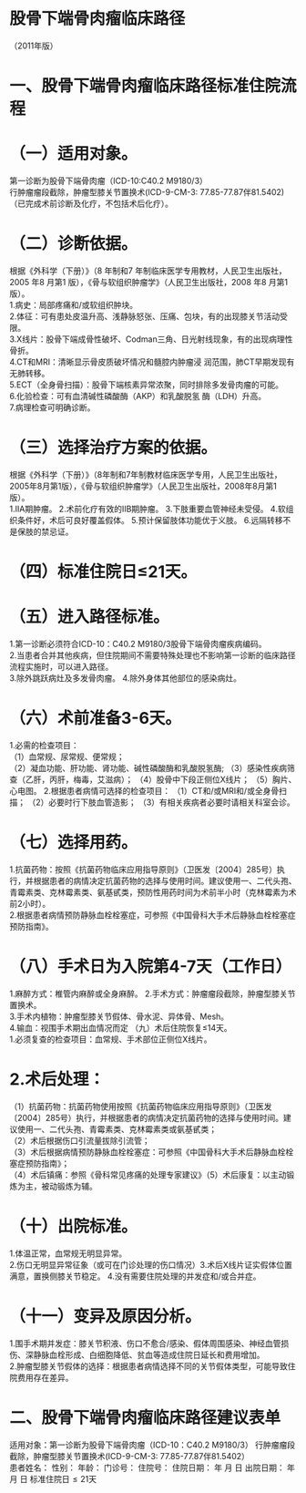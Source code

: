 # 股骨下端骨肉瘤临床路径  
（2011年版）  
# 一、股骨下端骨肉瘤临床路径标准住院流程  
# （一）适用对象。  
第一诊断为股骨下端骨肉瘤（ICD-10:C40.2 M9180/3）  
行肿瘤瘤段截除，肿瘤型膝关节置换术(ICD-9-CM-3:  77.85-77.87伴81.5402)（已完成术前诊断及化疗，不包括术后化疗）。  
# （二）诊断依据。  
根据《外科学（下册）》（8 年制和7 年制临床医学专用教材，人民卫生出版社，2005 年8 月第1 版），《骨与软组织肿瘤学》（人民卫生出版社，2008 年8 月第1 版）。  
1.病史：局部疼痛和/或软组织肿块。  
2.体征：可有患处皮温升高、浅静脉怒张、压痛、包块，有的出现膝关节活动受限。  
3.X线片：股骨下端成骨性破坏、Codman三角、日光射线现象，有的出现病理性骨折。  
4.CT和MRI：清晰显示骨皮质破坏情况和髓腔内肿瘤浸 润范围，肺CT早期发现有无肺转移。  
5.ECT（全身骨扫描）：股骨下端核素异常浓聚，同时排除多发骨肉瘤的可能。  
6.化验检查：可有血清碱性磷酸酶（AKP）和乳酸脱氢 酶（LDH）升高。  
7.病理检查可明确诊断。  
# （三）选择治疗方案的依据。  
根据《外科学（下册）》（8年制和7年制教材临床医学专用，人民卫生出版社，2005年8月第1版），《骨与软组织肿瘤学》（人民卫生出版社，2008年8月第1版）。  
1.IIA期肿瘤。 2.术前化疗有效的IIB期肿瘤。 3.下肢重要血管神经未受侵。 4.软组织条件好，术后可良好覆盖假体。 5.预计保留肢体功能优于义肢。 6.远隔转移不是保肢的禁忌证。  
# （四）标准住院日≤21天。  
# （五）进入路径标准。  
1.第一诊断必须符合ICD-10：C40.2 M9180/3股骨下端骨肉瘤疾病编码。  
2.当患者合并其他疾病，但住院期间不需要特殊处理也不影响第一诊断的临床路径流程实施时，可以进入路径。  
3.除外跳跃病灶及多发骨肉瘤。 4.除外身体其他部位的感染病灶。  
# （六）术前准备3-6天。  
1.必需的检查项目：  
（1）血常规、尿常规、便常规；  
（2）凝血功能、肝功能、肾功能、碱性磷酸酶和乳酸脱氢酶;  （3）感染性疾病筛查（乙肝，丙肝，梅毒，艾滋病）； （4）股骨中下段正侧位X线片； （5）胸片、心电图。 2.根据患者病情可选择的检查项目： （1）CT和/或MRI和/或全身骨扫描； （2）必要时行下肢血管造影； （3）有相关疾病者必要时请相关科室会诊。  
# （七）选择用药。  
1.抗菌药物：按照《抗菌药物临床应用指导原则》（卫医发〔2004〕285号）执行，并根据患者的病情决定抗菌药物的选择与使用时间。建议使用一、二代头孢、青霉素类、克林霉素类、氨基甙类，预防性用药时间为术前半小时（克林霉素为术前2小时）。  
2.根据患者病情预防静脉血栓栓塞症，可参照《中国骨科大手术后静脉血栓栓塞症预防指南》。  
# （八）手术日为入院第4-7天（工作日）  
1.麻醉方式：椎管内麻醉或全身麻醉。 2.手术方式：肿瘤瘤段截除，肿瘤型膝关节置换术。  
3.手术内植物：肿瘤型膝关节假体、骨水泥、异体骨、Mesh。  
4.输血：视围手术期出血情况而定 （九）术后住院恢复≤14天。  
1.必须复查的检查项目：血常规、手术部位正侧位X线片。  
# 2.术后处理：  
（1）抗菌药物：抗菌药物使用按照《抗菌药物临床应用指导原则》（卫医发〔2004〕285号）执行，并根据患者的病情决定抗菌药物的选择与使用时间。建议使用一、二代头孢、青霉素类、克林霉素类或氨基甙类；  
（2）术后根据伤口引流量拔除引流管；  
（3）术后根据病情预防静脉血栓栓塞症：可参照《中国骨科大手术后静脉血栓栓塞症预防指南》；  
（4）术后镇痛：参照《骨科常见疼痛的处理专家建议》（5）术后康复：以主动锻炼为主，被动锻炼为辅。  
# （十）出院标准。  
1.体温正常，血常规无明显异常。  
2.伤口无明显异常征象（或可在门诊处理的伤口情况）3.术后X线片证实假体位置满意，置换侧膝关节稳定。 4.没有需要住院处理的并发症和/或合并症。  
# （十一）变异及原因分析。  
1.围手术期并发症：膝关节积液、伤口不愈合/感染、假体周围感染、神经血管损伤、深静脉血栓形成、白细胞降低、贫血等造成住院日延长和费用增加。  
2.肿瘤型膝关节假体的选择：根据患者病情选择不同的关节假体类型，可能导致住院费用存在差异。  
# 二、股骨下端骨肉瘤临床路径建议表单  
适用对象：第一诊断为股骨下端骨肉瘤（ICD-10：C40.2 M9180/3） 行肿瘤瘤段截除，肿瘤型膝关节置换术(ICD-9-CM-3: 77.85-77.87伴81.5402）  
患者姓名：       性别：   年龄：    门诊号：       住院号：           住院日期：   年 月 日     出院日期：    年 月 日   标准住院日${\leqslant}21$天  

